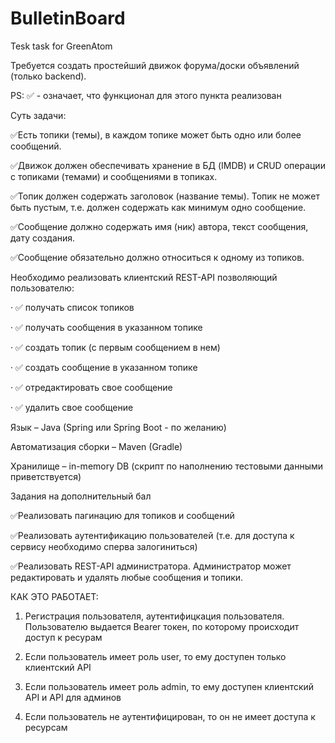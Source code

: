 # BulletinBoard
Tesk task for GreenAtom

Требуется создать простейший движок форума/доски объявлений (только backend). 

PS: ✅ - означает, что функционал для этого пункта реализован

Суть задачи: 

✅Есть топики (темы), в каждом топике может быть одно или более сообщений. 

✅Движок должен обеспечивать хранение в БД (IMDB) и CRUD операции с топиками (темами) и сообщениями в топиках.

✅Топик должен содержать заголовок (название темы). Топик не может быть пустым, т.е. должен содержать как минимум одно сообщение.

✅Сообщение должно содержать имя (ник) автора, текст сообщения, дату создания. 

✅Сообщение обязательно должно относиться к одному из топиков.

Необходимо реализовать клиентский REST-API позволяющий пользователю:

· ✅  получать список топиков

· ✅  получать сообщения в указанном топике

· ✅  создать топик (с первым сообщением в нем)

· ✅  создать сообщение в указанном топике

· ✅  отредактировать свое сообщение

· ✅  удалить свое сообщение

Язык – Java (Spring или Spring Boot - по желанию)

Автоматизация сборки – Maven (Gradle)

Хранилище – in-memory DB (скрипт по наполнению тестовыми данными приветствуется)


Задания на дополнительный бал

✅Реализовать пагинацию для топиков и сообщений

✅Реализовать аутентификацию пользователей (т.е. для доступа к сервису необходимо сперва залогиниться)

✅Реализовать REST-API администратора. Администратор может редактировать и удалять любые сообщения и топики.

КАК ЭТО РАБОТАЕТ:

1) Регистрация пользователя, аутентифицкация пользователя. Пользователю выдается Bearer токен, по которому происходит доступ к ресурам
   
2) Если пользователь имеет роль user, то ему доступен только клиентский API
   
3) Если пользователь имеет роль admin, то ему доступен клиентский API и API для админов
   
4) Если пользователь не аутентифицирован, то он не имеет доступа к ресурсам

